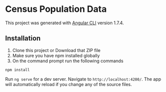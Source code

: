# Census Population Data

This project was generated with [Angular CLI](https://github.com/angular/angular-cli) version 1.7.4.

## Installation
1. Clone this project or Download that ZIP file
2. Make sure you have npm installed globally
3. On the command prompt run the following commands

`npm install`

Run `ng serve` for a dev server. Navigate to `http://localhost:4200/`. The app will automatically reload if you change any of the source files.
